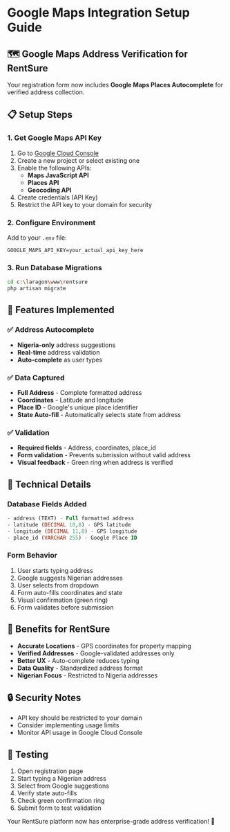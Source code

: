 # Google Maps Integration Setup Guide

## 🗺️ Google Maps Address Verification for RentSure

Your registration form now includes **Google Maps Places Autocomplete** for verified address collection.

## 📋 Setup Steps

### 1. Get Google Maps API Key
1. Go to [Google Cloud Console](https://console.cloud.google.com/)
2. Create a new project or select existing one
3. Enable the following APIs:
   - **Maps JavaScript API**
   - **Places API** 
   - **Geocoding API**
4. Create credentials (API Key)
5. Restrict the API key to your domain for security

### 2. Configure Environment
Add to your `.env` file:
```env
GOOGLE_MAPS_API_KEY=your_actual_api_key_here
```

### 3. Run Database Migrations
```bash
cd c:\laragon\www\rentsure
php artisan migrate
```

## 🎯 Features Implemented

### ✅ Address Autocomplete
- **Nigeria-only** address suggestions
- **Real-time** address validation
- **Auto-complete** as user types

### ✅ Data Captured
- **Full Address** - Complete formatted address
- **Coordinates** - Latitude and longitude
- **Place ID** - Google's unique place identifier
- **State Auto-fill** - Automatically selects state from address

### ✅ Validation
- **Required fields** - Address, coordinates, place_id
- **Form validation** - Prevents submission without valid address
- **Visual feedback** - Green ring when address is verified

## 🔧 Technical Details

### Database Fields Added
```sql
- address (TEXT) - Full formatted address
- latitude (DECIMAL 10,8) - GPS latitude
- longitude (DECIMAL 11,8) - GPS longitude  
- place_id (VARCHAR 255) - Google Place ID
```

### Form Behavior
1. User starts typing address
2. Google suggests Nigerian addresses
3. User selects from dropdown
4. Form auto-fills coordinates and state
5. Visual confirmation (green ring)
6. Form validates before submission

## 🚀 Benefits for RentSure

- **Accurate Locations** - GPS coordinates for property mapping
- **Verified Addresses** - Google-validated addresses only
- **Better UX** - Auto-complete reduces typing
- **Data Quality** - Standardized address format
- **Nigerian Focus** - Restricted to Nigeria addresses

## 🔒 Security Notes

- API key should be restricted to your domain
- Consider implementing usage limits
- Monitor API usage in Google Cloud Console

## 🧪 Testing

1. Open registration page
2. Start typing a Nigerian address
3. Select from Google suggestions
4. Verify state auto-fills
5. Check green confirmation ring
6. Submit form to test validation

Your RentSure platform now has enterprise-grade address verification! 🎉
